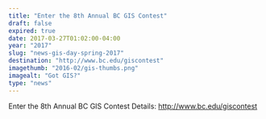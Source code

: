```yaml
---
title: "Enter the 8th Annual BC GIS Contest"
draft: false
expired: true
date: 2017-03-27T01:02:00-04:00
year: "2017"
slug: "news-gis-day-spring-2017"
destination: "http://www.bc.edu/giscontest"
imagethumb: "2016-02/gis-thumbs.png"
imagealt: "Got GIS?"
type: "news"
---
```


Enter the 8th Annual BC GIS Contest
Details: http://www.bc.edu/giscontest
